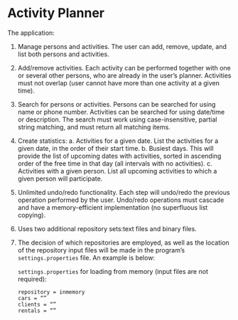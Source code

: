 # Activity Planner
The application:
1. Manage persons and activities. The user can add, remove, update, and list both persons and activities.
2. Add/remove activities. Each activity can be performed together with one or several other persons, who are already in the user’s planner. Activities must not overlap (user cannot have more than one activity at a given time).
3. Search for persons or activities. Persons can be searched for using name or phone number. Activities can be searched for using date/time or description. The search must work using case-insensitive, partial string matching, and must return all matching items.
4. Create statistics:
    a. Activities for a given date. List the activities for a given date, in the order of their start time.
    b. Busiest days. This will provide the list of upcoming dates with activities, sorted in ascending order of the free time in that day (all intervals with no activities).
    c. Activities with a given person. List all upcoming activities to which a given person will participate.
5. Unlimited undo/redo functionality. Each step will undo/redo the previous operation performed by the user. Undo/redo operations must cascade and have a memory-efficient implementation (no superfluous list copying).
6. Uses two additional repository sets:text files and binary files.
7. The decision of which repositories are employed, as well as the location of the repository input files will be made in the program’s `settings.properties` file. An example is below:

    `settings.properties` for loading from memory (input files are not required):
    ```
    repository = inmemory
    cars = “”
    clients = “”
    rentals = “”
    ```
